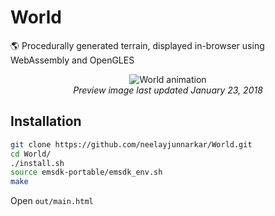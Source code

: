 # World
🌎 Procedurally generated terrain, displayed in-browser using WebAssembly and OpenGLES

<p align="center">
  <img src="https://media.giphy.com/media/26gN25qDMzfnmeq5i/giphy.gif" alt="World animation">
  <br>
  <i>Preview image last updated January 23, 2018</i>
</p>

## Installation
```bash
git clone https://github.com/neelayjunnarkar/World.git
cd World/
./install.sh
source emsdk-portable/emsdk_env.sh
make
```

Open `out/main.html`
